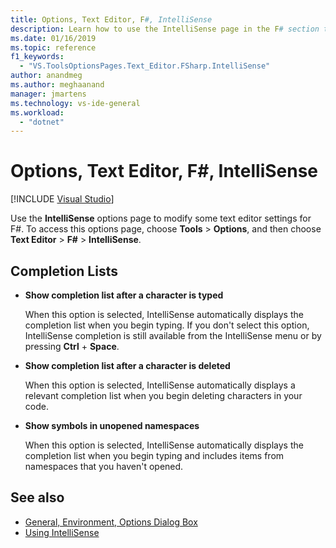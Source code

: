 ```yaml
---
title: Options, Text Editor, F#, IntelliSense
description: Learn how to use the IntelliSense page in the F# section to modify the text editor IntelliSense settings for F#.
ms.date: 01/16/2019
ms.topic: reference
f1_keywords:
  - "VS.ToolsOptionsPages.Text_Editor.FSharp.IntelliSense"
author: anandmeg
ms.author: meghaanand
manager: jmartens
ms.technology: vs-ide-general
ms.workload:
  - "dotnet"
---
```

# Options, Text Editor, F#, IntelliSense

 [!INCLUDE [Visual Studio](~/includes/applies-to-version/vs-windows-only.md)]

Use the **IntelliSense** options page to modify some text editor settings for F#. To access this options page, choose **Tools** > **Options**, and then choose **Text Editor** > **F#** > **IntelliSense**.

## Completion Lists

- **Show completion list after a character is typed**

   When this option is selected, IntelliSense automatically displays the completion list when you begin typing. If you don't select this option, IntelliSense completion is still available from the IntelliSense menu or by pressing **Ctrl** + **Space**.

- **Show completion list after a character is deleted**

   When this option is selected, IntelliSense automatically displays a relevant completion list when you begin deleting characters in your code.

- **Show symbols in unopened namespaces**

   When this option is selected, IntelliSense automatically displays the completion list when you begin typing and includes items from namespaces that you haven't opened.

## See also

- [General, Environment, Options Dialog Box](../../ide/reference/general-environment-options-dialog-box.md)
- [Using IntelliSense](../../ide/using-intellisense.md)
